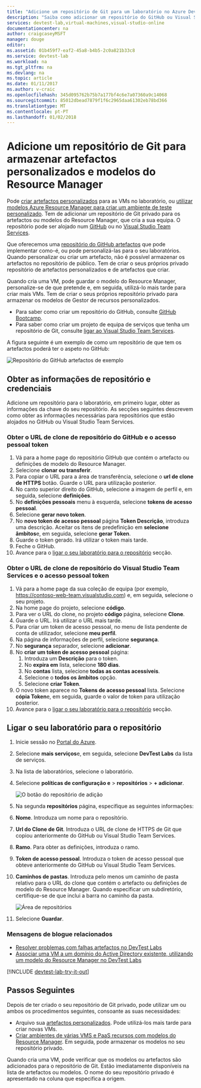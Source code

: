 ```yaml
---
title: "Adicione um repositório de Git para um laboratório no Azure DevTest Labs | Microsoft Docs"
description: "Saiba como adicionar um repositório do GitHub ou Visual Studio o equipa dos serviços de Git para a origem de artefactos personalizados no Azure DevTest Labs."
services: devtest-lab,virtual-machines,visual-studio-online
documentationcenter: na
author: craigcaseyMSFT
manager: douge
editor: 
ms.assetid: 01b459f7-eaf2-45a8-b4b5-2c0a821b33c8
ms.service: devtest-lab
ms.workload: na
ms.tgt_pltfrm: na
ms.devlang: na
ms.topic: article
ms.date: 01/11/2017
ms.author: v-craic
ms.openlocfilehash: 345d095762b75b7a177bf4c6e7a07360a9c14068
ms.sourcegitcommit: 85012dbead7879f1f6c2965daa61302eb78bd366
ms.translationtype: MT
ms.contentlocale: pt-PT
ms.lasthandoff: 01/02/2018
---
```

# <a name="add-a-git-repository-to-store-custom-artifacts-and-resource-manager-templates"></a>Adicione um repositório de Git para armazenar artefactos personalizados e modelos do Resource Manager

Pode [criar artefactos personalizados](devtest-lab-artifact-author.md) para as VMs no laboratório, ou [utilizar modelos Azure Resource Manager para criar um ambiente de teste personalizado](devtest-lab-create-environment-from-arm.md). Tem de adicionar um repositório de Git privado para os artefactos ou modelos do Resource Manager, que cria a sua equipa. O repositório pode ser alojado num [GitHub](https://github.com) ou no [Visual Studio Team Services](https://visualstudio.com).

Que oferecemos uma [repositório do GitHub artefactos](https://github.com/Azure/azure-devtestlab/tree/master/Artifacts) que pode implementar como-é, ou pode personalizá-las para o seu laboratórios. Quando personalizar ou criar um artefacto, não é possível armazenar os artefactos no repositório de público. Tem de criar o seus próprios privado repositório de artefactos personalizados e de artefactos que criar. 

Quando cria uma VM, pode guardar o modelo do Resource Manager, personalize-se de que pretende e, em seguida, utilizá-lo mais tarde para criar mais VMs. Tem de criar o seus próprios repositório privado para armazenar os modelos de Gestor de recursos personalizados.  

* Para saber como criar um repositório do GitHub, consulte [GitHub Bootcamp](https://help.github.com/categories/bootcamp/).
* Para saber como criar um projeto de equipa de serviços que tenha um repositório de Git, consulte [ligar ao Visual Studio Team Services](https://www.visualstudio.com/get-started/setup/connect-to-visual-studio-online).

A figura seguinte é um exemplo de como um repositório de que tem os artefactos poderá ter o aspeto no GitHub:  

![Repositório do GitHub artefactos de exemplo](./media/devtest-lab-add-repo/devtestlab-github-artifact-repo-home.png)

## <a name="get-the-repository-information-and-credentials"></a>Obter as informações de repositório e credenciais
Adicione um repositório para o laboratório, em primeiro lugar, obter as informações da chave do seu repositório. As secções seguintes descrevem como obter as informações necessárias para repositórios que estão alojados no GitHub ou Visual Studio Team Services.

### <a name="get-the-github-repository-clone-url-and-personal-access-token"></a>Obter o URL de clone de repositório do GitHub e o acesso pessoal token

1. Vá para a home page do repositório GitHub que contém o artefacto ou definições de modelo do Resource Manager.
2. Selecione **clonar ou transferir**.
3. Para copiar o URL para a área de transferência, selecione o **url de clone de HTTPS** botão. Guarde o URL para utilização posterior.
4. No canto superior direito do GitHub, selecione a imagem de perfil e, em seguida, selecione **definições**.
5. No **definições pessoais** menu à esquerda, selecione **tokens de acesso pessoal**.
6. Selecione **gerar novo token**.
7. No **novo token de acesso pessoal** página **Token Descrição**, introduza uma descrição. Aceitar os itens de predefinição em **selecione âmbitos**e, em seguida, selecione **gerar Token**.
8. Guarde o token gerado. Irá utilizar o token mais tarde.
9. Feche o GitHub.   
10. Avance para o [ligar o seu laboratório para o repositório](#connect-your-lab-to-the-repository) secção.

### <a name="get-the-visual-studio-team-services-repository-clone-url-and-personal-access-token"></a>Obter o URL de clone de repositório do Visual Studio Team Services e o acesso pessoal token

1. Vá para a home page da sua coleção de equipa (por exemplo, https://contoso-web-team.visualstudio.com) e, em seguida, selecione o seu projeto.
2. Na home page do projeto, selecione **código**.
3. Para ver o URL do clone, no projeto **código** página, selecione **Clone**.
4. Guarde o URL. Irá utilizar o URL mais tarde.
5. Para criar um token de acesso pessoal, no menu de lista pendente de conta de utilizador, selecione **meu perfil**.
6. Na página de informações de perfil, selecione **segurança**.
7. No **segurança** separador, selecione **adicionar**.
8. No **criar um token de acesso pessoal** página:
   1. Introduza um **Descrição** para o token.
   2. No **expira em** lista, selecione **180 dias**.
   3. No **contas** lista, selecione **todas as contas acessíveis**.
   4. Selecione o **todos os âmbitos** opção.
   5. Selecione **criar Token**.
9. O novo token aparece no **Tokens de acesso pessoal** lista. Selecione **cópia Token**e, em seguida, guarde o valor de token para utilização posterior.
10. Avance para o [ligar o seu laboratório para o repositório](#connect-your-lab-to-the-repository) secção.

## <a name="connect-your-lab-to-the-repository"></a>Ligar o seu laboratório para o repositório
1. Inicie sessão no [Portal do Azure](http://go.microsoft.com/fwlink/p/?LinkID=525040).
2. Selecione **mais serviços**e, em seguida, selecione **DevTest Labs** da lista de serviços.
3. Na lista de laboratórios, selecione o laboratório. 
4. Selecione **políticas de configuração e** > **repositórios** > **+ adicionar**.

    ![O botão do repositório de adição](./media/devtest-lab-add-repo/devtestlab-add-repo.png)
5. Na segunda **repositórios** página, especifique as seguintes informações:
  1. **Nome**. Introduza um nome para o repositório.
  2. **Url do Clone de Git**. Introduza o URL de clone de HTTPS de Git que copiou anteriormente do GitHub ou Visual Studio Team Services.
  3. **Ramo**. Para obter as definições, introduza o ramo.
  4. **Token de acesso pessoal**. Introduza o token de acesso pessoal que obteve anteriormente do GitHub ou Visual Studio Team Services.
  5. **Caminhos de pastas**. Introduza pelo menos um caminho de pasta relativo para o URL do clone que contém o artefacto ou definições de modelo do Resource Manager. Quando especificar um subdiretório, certifique-se de que inclui a barra no caminho da pasta.

     ![Área de repositórios](./media/devtest-lab-add-repo/devtestlab-repo-blade.png)
6. Selecione **Guardar**.

### <a name="related-blog-posts"></a>Mensagens de blogue relacionados
* [Resolver problemas com falhas artefactos no DevTest Labs](devtest-lab-troubleshoot-artifact-failure.md)
* [Associar uma VM a um domínio do Active Directory existente, utilizando um modelo do Resource Manager no DevTest Labs](http://www.visualstudiogeeks.com/blog/DevOps/Join-a-VM-to-existing-AD-domain-using-ARM-template-AzureDevTestLabs)

[!INCLUDE [devtest-lab-try-it-out](../../includes/devtest-lab-try-it-out.md)]

## <a name="next-steps"></a>Passos Seguintes
Depois de ter criado o seu repositório de Git privado, pode utilizar um ou ambos os procedimentos seguintes, consoante as suas necessidades:
* Arquivo sua [artefactos personalizados](devtest-lab-artifact-author.md). Pode utilizá-los mais tarde para criar novas VMs.
* [Criar ambientes de várias VMS e PaaS recursos com modelos do Resource Manager](devtest-lab-create-environment-from-arm.md). Em seguida, pode armazenar os modelos no seu repositório privado.

Quando cria uma VM, pode verificar que os modelos ou artefactos são adicionados para o repositório de Git. Estão imediatamente disponíveis na lista de artefactos ou modelos. O nome do seu repositório privado é apresentado na coluna que especifica a origem. 
